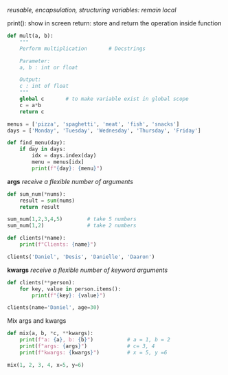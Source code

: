 *reusable, encapsulation, structuring*
*variables: remain local*

print(): show in screen
return: store and return the operation inside function
```python
def mult(a, b):
	"""
	Perform multiplication       # Docstrings

	Parameter:
	a, b : int or float

	Output:
	c : int of float
	"""
	global c       # to make variable exist in global scope
	c = a*b
	return c
```


```python
menus = ['pizza', 'spaghetti', 'meat', 'fish', 'snacks']
days = ['Monday', 'Tuesday', 'Wednesday', 'Thursday', 'Friday']

def find_menu(day):
	if day in days:
		idx = days.index(day)
		menu = menus[idx]
		print(f"{day}: {menu}")
```

**args**
*receive a flexible number of arguments*

```python
def sum_num(*nums):
	result = sum(nums)
	return result

sum_num(1,2,3,4,5)        # take 5 numbers
sum_num(1,2)              # take 2 numbers

def clients(*name):
	print(f"Clients: {name}")

clients('Daniel', 'Desis', 'Danielle', 'Daaron')
```


**kwargs**
*receive a flexible number of keyword arguments*

```python
def clients(**person):
	for key, value in person.items():
		print(f"{key}: {value}")

clients(name='Daniel', age=30)
```

Mix args and kwargs
```python
def mix(a, b, *c, **kwargs): 
	print(f"a: {a}, b: {b}")           # a = 1, b = 2
	print(f"args: {args}")             # c= 3, 4
	print(f"kwargs: {kwargs}")         # x = 5, y =6

mix(1, 2, 3, 4, x=5, y=6)
```